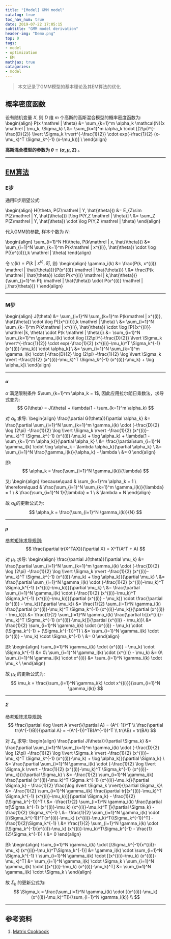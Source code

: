 ```yaml
---
title: "[Model] GMM model"
catalog: true
toc_nav_num: true
date: 2019-07-22 17:05:15
subtitle: "GMM model derivation"
header-img: "Demo.png"
top: 0
tags:
- model
- optimization
- EM
mathjax: true
catagories:
- model
---
```


> 本文记录了GMM模型的基本理论及其EM算法的优化


## 概率密度函数

设有随机变量 $X$, 则 $D$ 维 $m$ 个高斯的高斯混合模型的概率密度函数为:
\begin{align}
P(x \mathrel | \theta) &= \sum_{k=1}^m \alpha_k \mathcal{N}(x \mathrel | \mu_k, \Sigma_k) \\
     &= \sum_{k=1}^m \alpha_k \cdot [(2\pi)^{-\frac{D}{2}} \lvert \Sigma_k \rvert^{-\frac{1}{2}} \cdot exp(-\frac{1}{2} (x-\mu_k)^T \Sigma_k^{-1} (x-\mu_k))] \\
\end{align}

**高斯混合模型的参数为 $\theta=(\alpha, \mu, \Sigma)$ 。**

---

## [EM算法](/article/EM)

### E步
通用E步期望公式:

\begin{align}
H(\theta, P(Z\mathrel | Y, \hat{\theta})) &= E_{Z\sim P(Z\mathrel | Y, \hat{\theta})} [\log P(Y,Z \mathrel | \theta)] \\
                        &= \sum_Z P(Z\mathrel | Y, \hat{\theta}) \cdot \log P(Y,Z \mathrel | \theta)
\end{align}


代入GMM的参数, 样本个数为 $N$:

\begin{align}
\sum_{i=1}^N H(\theta, P(k\mathrel | x, \hat{\theta})) &= \sum_{i=1}^N \sum_{k=1}^m P(k\mathrel | x^{(i)}, \hat{\theta}) \cdot \log P({x^{(i)}},k \mathrel | \theta)
\end{align}

令 $\gamma_i(k) = P(k\mathrel | x^{(i)}, \hat{\theta})$, 则:
\begin{align}
\gamma_i(k) &= \frac{P(k, x^{(i)} \mathrel | \hat{\theta})}{P(x^{(i)} \mathrel | \hat{\theta})} \\
            &= \frac{P(k \mathrel | \hat{\theta}) \cdot P(x^{(i)} \mathrel | k,\hat{\theta})}{\sum_{j=1}^m P(j \mathrel | \hat{\theta}) \cdot P(x^{(i)} \mathrel | j,\hat{\theta})} \\
\end{align}

---

### M步

\begin{align}
J(\theta) &= \sum_{i=1}^N \sum_{k=1}^m P(k\mathrel | x^{(i)}, \hat{\theta}) \cdot \log P({x^{(i)}},k \mathrel | \theta) \\
          &= \sum_{i=1}^N \sum_{k=1}^m P(k\mathrel | x^{(i)}, \hat{\theta}) \cdot \log [P({x^{(i)}} \mathrel |k, \theta) \cdot P(k \mathrel | \theta)]\\
          &= \sum_{i=1}^N \sum_{k=1}^m \gamma_i(k) \cdot \log [(2\pi)^{-\frac{D}{2}} \lvert \Sigma_k \rvert^{-\frac{1}{2}} \cdot exp(-\frac{1}{2} (x^{(i)}-\mu_k)^T \Sigma_k^{-1} (x^{(i)}-\mu_k)) \cdot \alpha_k] \\
          &= \sum_{i=1}^N \sum_{k=1}^m \gamma_i(k) \cdot [-\frac{D}{2} \log (2\pi) -\frac{1}{2} \log \lvert \Sigma_k \rvert -\frac{1}{2} (x^{(i)}-\mu_k)^T \Sigma_k^{-1} (x^{(i)}-\mu_k) + \log \alpha_k]\\
\end{align}

---

#### $\alpha$ 

$\alpha$ 满足限制条件 $\sum_{k=1}^m \alpha_k = 1$, 因此应用拉尔朗日乘数法，求导式变为:
$$
G(\theta) = J(\theta) + \lambda(1 - \sum_{k=1}^m \alpha_k)
$$

对 $\alpha_k$ 求导:
\begin{align}
\frac{\partial G(\theta)}{\partial \alpha_k} &= \frac{\partial \sum_{i=1}^N \sum_{k=1}^m \gamma_i(k) \cdot (-\frac{D}{2} \log (2\pi) -\frac{1}{2} \log \lvert \Sigma_k \rvert -\frac{1}{2} (x^{(i)}-\mu_k)^T \Sigma_k^{-1} (x^{(i)}-\mu_k) + \log \alpha_k) + \lambda(1 - \sum_{k=1}^m \alpha_k)}{\partial \alpha_k} \\
                                             &= \frac{\partial\sum_{i=1}^N \gamma_i(k) \cdot \log \alpha_k - \lambda \alpha_k}{\partial \alpha_k} \\
                                             &= \sum_{i=1}^N \frac{\gamma_i(k)}{\alpha_k} - \lambda \\
                                             &= 0
\end{align}

即:
$$
\alpha_k = \frac{\sum_{i=1}^N \gamma_i(k)}{\lambda}
$$
 
又:
\begin{align}
\because\quad & \sum_{k=1}^m \alpha_k = 1 \\
\therefore\quad & \frac{\sum_{i=1}^N \sum_{k=1}^m \gamma_i(k)}{\lambda} = 1 \\
& \frac{\sum_{i=1}^N 1}{\lambda} = 1 \\
& \lambda = N
\end{align}

故 $\alpha_k$的更新公式为:
$$
\alpha_k = \frac{\sum_{i=1}^N \gamma_i(k)}{N}
$$

---

#### $\mu$

[参考矩阵求导规则:](https://en.wikipedia.org/wiki/Matrix_calculus#Scalar-by-matrix_identities)
$$
\frac{\partial tr(X^TAX)}{\partial X} = X^T(A^T + A)
$$

对 $\mu_k$ 求导:
\begin{align}
\frac{\partial J(\theta)}{\partial \mu_k} &= \frac{\partial \sum_{i=1}^N \sum_{k=1}^m \gamma_i(k) \cdot (-\frac{D}{2} \log (2\pi) -\frac{1}{2} \log \lvert \Sigma_k \rvert -\frac{1}{2} (x^{(i)}-\mu_k)^T \Sigma_k^{-1} (x^{(i)}-\mu_k) + \log \alpha_k)}{\partial \mu_k} \\
                                          &= \frac{\partial \sum_{i=1}^N \gamma_i(k) \cdot (-\frac{1}{2} (x^{(i)}-\mu_k)^T \Sigma_k^{-1} (x^{(i)}-\mu_k))}{\partial \mu_k} \\
                                          &= \frac{\partial \sum_{i=1}^N \gamma_i(k) \cdot (-\frac{1}{2} (x^{(i)}-\mu_k)^T \Sigma_k^{-1} (x^{(i)}-\mu_k))}{\partial (x^{(i)} - \mu_k)} \cdot \frac{\partial (x^{(i)} - \mu_k)}{\partial \mu_k}\\
                                          &= \frac{1}{2} \sum_{i=1}^N \gamma_i(k) \frac{\partial (x^{(i)}-\mu_k)^T \Sigma_k^{-1} (x^{(i)}-\mu_k)}{\partial (x^{(i)} - \mu_k)}\\
                                          &= \frac{1}{2} \sum_{i=1}^N \gamma_i(k) \frac{\partial tr[(x^{(i)}-\mu_k)^T \Sigma_k^{-1} (x^{(i)}-\mu_k)]}{\partial (x^{(i)} - \mu_k)}\\
                                          &= \frac{1}{2} \sum_{i=1}^N \gamma_i(k) \cdot (x^{(i)} - \mu_k) \cdot (\Sigma_k^{-1} + (\Sigma_k^{-1})^T) \\
                                          &= \sum_{i=1}^N \gamma_i(k) \cdot (x^{(i)} - \mu_k) \cdot \Sigma_k^{-1} \\
                                          &= 0
\end{align}

即:
\begin{align}
\sum_{i=1}^N \gamma_i(k) \cdot (x^{(i)} - \mu_k) \cdot \Sigma_k^{-1} &= 0\\
\sum_{i=1}^N \gamma_i(k) \cdot (x^{(i)} - \mu_k)                     &= 0\\
\sum_{i=1}^N \gamma_i(k) \cdot x^{(i)}                               &= \sum_{i=1}^N \gamma_i(k) \cdot \mu_k \\
\end{align}

故 $\mu_k$ 的更新公式为:
$$
\mu_k = \frac{\sum_{i=1}^N \gamma_i(k) \cdot x^{(i)}}{\sum_{i=1}^N \gamma_i(k)}
$$

---

#### $\Sigma$

[参考矩阵求导规则:](/pdfs/matrix-cookbook.pdf)
$$
\frac{\partial \log \lvert A \rvert}{\partial A} = (A^{-1})^T \\
\frac{\partial tr(A^{-1}B)}{\partial A} = -(A^{-1})^TB(A^{-1})^T \\
tr(AB) = tr(BA)
$$

对 $\Sigma_k$ 求导:
\begin{align}
\frac{\partial J(\theta)}{\partial \Sigma_k} &= \frac{\partial \sum_{i=1}^N \sum_{k=1}^m \gamma_i(k) \cdot (-\frac{D}{2} \log (2\pi) -\frac{1}{2} \log \lvert \Sigma_k \rvert -\frac{1}{2} (x^{(i)}-\mu_k)^T \Sigma_k^{-1} (x^{(i)}-\mu_k) + \log \alpha_k)}{\partial \Sigma_k} \\
                                          &= \frac{\partial \sum_{i=1}^N \gamma_i(k) \cdot (-\frac{1}{2} \log \lvert \Sigma_k \rvert - \frac{1}{2} (x^{(i)}-\mu_k)^T \Sigma_k^{-1} (x^{(i)}-\mu_k))}{\partial \Sigma_k} \\
                                          &= -\frac{1}{2} \sum_{i=1}^N \gamma_i(k) \frac{\partial (x^{(i)}-\mu_k)^T \Sigma_k^{-1} (x^{(i)}-\mu_k)}{\partial \Sigma_k} - \frac{1}{2} \frac{\log \lvert \Sigma_k \rvert}{\partial \Sigma_k}\\
                                          &= -\frac{1}{2} \sum_{i=1}^N \gamma_i(k) \frac{\partial tr[(x^{(i)}-\mu_k)^T \Sigma_k^{-1} (x^{(i)}-\mu_k)]}{\partial \Sigma_k} - \frac{1}{2} (\Sigma_k^{-1})^T \\
                                          &= -\frac{1}{2} \sum_{i=1}^N \gamma_i(k) \frac{\partial tr[\Sigma_k^{-1} (x^{(i)}-\mu_k) (x^{(i)}-\mu_k)^T ]}{\partial \Sigma_k} - \frac{1}{2} \Sigma_k^{-1} \\
                                          &= \frac{1}{2} \sum_{i=1}^N \gamma_i(k) \cdot [(\Sigma_k^{-1})^T(x^{(i)}-\mu_k) (x^{(i)}-\mu_k)^T(\Sigma_k^{-1})^T] - \frac{1}{2}\Sigma_k^{-1} \\
                                          &= \frac{1}{2} \sum_{i=1}^N \gamma_i(k) \cdot [\Sigma_k^{-1}(x^{(i)}-\mu_k) (x^{(i)}-\mu_k)^T\Sigma_k^{-1} - \frac{1}{2}\Sigma_k^{-1}] \\
                                          &= 0
\end{align}

即:
\begin{align}
\sum_{i=1}^N \gamma_i(k) \cdot [\Sigma_k^{-1}(x^{(i)}-\mu_k) (x^{(i)}-\mu_k)^T\Sigma_k^{-1}] &= \gamma_i(k) \cdot \sum_{i=1}^N \Sigma_k^{-1} \\
\sum_{i=1}^N \gamma_i(k) \cdot [(x^{(i)}-\mu_k) (x^{(i)}-\mu_k)^T] &= \sum_{i=1}^N \gamma_i(k) \cdot \Sigma_k \\
\sum_{i=1}^N \gamma_i(k) \cdot [(x^{(i)}-\mu_k) (x^{(i)}-\mu_k)^T] &= \sum_{i=1}^N \gamma_i(k) \cdot \Sigma_k \\
\end{align}

故 $\Sigma_k$ 的更新公式为:
$$
\Sigma_k = \frac{\sum_{i=1}^N \gamma_i(k) \cdot [(x^{(i)}-\mu_k) (x^{(i)}-\mu_k)^T]}{\sum_{i=1}^N \gamma_i(k)} \\
$$

---

## 参考资料

1. [Matrix Cookbook](/pdfs/matrix-cookbook.pdf)

